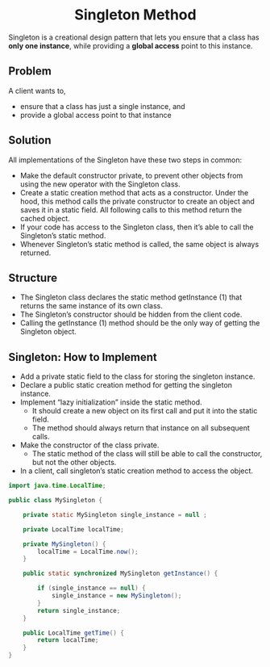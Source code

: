 # <center> Singleton Method </center>

Singleton is a creational design pattern that lets you ensure that a class has **only one instance**, while providing a **global access** point to this instance.

## Problem 
A client wants to,
- ensure that a class has just a single instance, and
- provide a global access point to that instance

## Solution
All implementations of the Singleton have these two steps in common:
- Make the default constructor private, to prevent other objects from using the new operator
with the Singleton class.
- Create a static creation method that acts as a constructor. Under the hood, this method calls the
private constructor to create an object and saves it in a static field. All following calls to this
method return the cached object.
- If your code has access to the Singleton class, then it’s able to call the Singleton’s static method.
- Whenever Singleton’s static method is called, the same object is always returned.

## Structure
- The Singleton class declares the static method getInstance (1) that returns the same instance of its own class.
- The Singleton’s constructor should be hidden from the client code.
- Calling the getInstance (1) method should be the only way of getting the Singleton object.

## Singleton: How to Implement
- Add a private static field to the class for storing the singleton instance.
- Declare a public static creation method for getting the singleton instance.
- Implement “lazy initialization” inside the static method.
   - It should create a new object on its first call and put it into the static field.
   - The method should always return that instance on all subsequent calls.
- Make the constructor of the class private.
   - The static method of the class will still be able to call the constructor, but not the other objects.
- In a client, call singleton’s static creation method to access the object.

~~~java
import java.time.LocalTime;

public class MySingleton {

	private static MySingleton single_instance = null ;

	private LocalTime localTime;

	private MySingleton() {
		localTime = LocalTime.now();
	}

	public static synchronized MySingleton getInstance() {

		if (single_instance == null) {
			single_instance = new MySingleton();
		}
		return single_instance;
	}

	public LocalTime getTime() {
		return localTime;
	}
}
~~~
